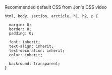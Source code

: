 Recommended default CSS from Jon's CSS video

```
html, body, section, arcticle, h1, h2, p {

  margin: 0;
  border: 0;
  padding: 0;
  
  font: inherit;
  text-align: inherit;
  text-decoration: inherit;
  color: inherit;
  
  backround: transparent;
}
```
